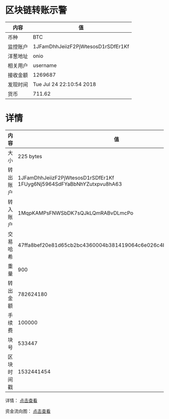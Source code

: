 ﻿# 区块链转账示警
|内容|值|
| ----- | ---- |
| 币种 | BTC |
|监控账户 | 1JFamDhhJeiizF2PjWtesosD1rSDfEr1Kf |
 |洋葱地址 | onio | 
 |相关用户 | username | 
|接收金额 | 1269687 |
|发现时间 |Tue Jul 24 22:10:54 2018|
|货币 |711.62 |


# 详情
|内容|值|
| ---  |  ----- |
|大小   | 225 bytes |
|转出账户 |  1JFamDhhJeiizF2PjWtesosD1rSDfEr1Kf<br/>  1FUyg6Nj5964SdFYaBbNhYZutxpvu8hA63<br/>  |
|转入账户 |  1MqpKAMPsFNWSbDK7sQJkLQmRABvDLmcPo<br/>  |
|交易哈希 | 47ffa8bef20e81d65cb2bc4360004b381419064c6e026c4b4ad7aa740189f134 |
|重量 | 900 |
|转出金额 | 782624180 |
|手续费 | 100000 |
|块号 |533447|
|区块时间戳 | 1532441454 |


详情： [点击查看]( https://blockchain.info/tx/47ffa8bef20e81d65cb2bc4360004b381419064c6e026c4b4ad7aa740189f134)

资金流向图： [点击查看](https://blockchain.info/tree/362373910)